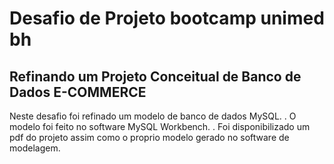 # Desafio de Projeto bootcamp unimed bh
## Refinando um Projeto Conceitual de Banco de Dados E-COMMERCE
Neste desafio foi refinado um modelo de banco de dados MySQL.
  . O modelo foi feito no software MySQL Workbench.
  . Foi disponibilizado um pdf do projeto assim como o proprio modelo gerado no software de modelagem.
